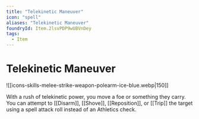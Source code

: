 ```yaml
---
title: "Telekinetic Maneuver"
icon: "spell"
aliases: "Telekinetic Maneuver"
foundryId: Item.2lsvPDP9wUBVnDey
tags:
  - Item
---
```


# Telekinetic Maneuver
![[icons-skills-melee-strike-weapon-polearm-ice-blue.webp|150]]

With a rush of telekinetic power, you move a foe or something they carry. You can attempt to [[Disarm]], [[Shove]], [[Reposition]], or [[Trip]] the target using a spell attack roll instead of an Athletics check.
